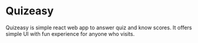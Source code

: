 # Quizeasy
Quizeasy is simple react web app to answer quiz and know scores. It offers simple UI with fun experience for anyone who visits. 
